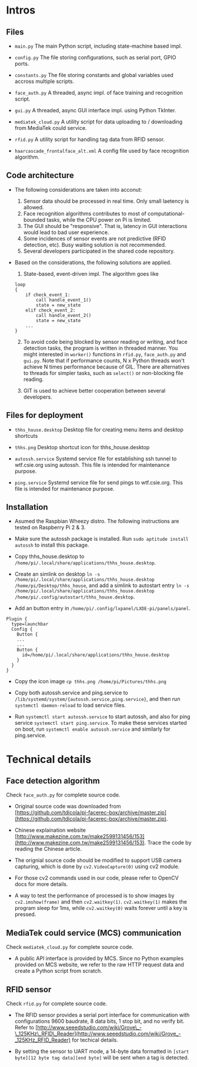 # Intros

## Files

* `main.py`
    The main Python script, including state-machine based impl.

* `config.py`
    The file storing configurations, such as serial port, GPIO ports.

* `constants.py`
    The file storing constants and global variables used accross multiple scripts.

* `face_auth.py`
    A threaded, async impl. of face training and recognition script.

* `gui.py`
    A threaded, async GUI interface impl. using Python TkInter.

* `mediatek_cloud.py`
    A utility script for data uploading to / downloading from MediaTek could service.

* `rfid.py`
    A utility script for handling tag data from RFID sensor.

* `haarcascade_frontalface_alt.xml`
    A config file used by face recognition algorithm.

## Code architecture

* The following considerations are taken into acconut:
    1. Sensor data should be processed in real time. Only small laetency is allowed.
    2. Face recognition algorithms contributes to most of computational-bounded tasks, while the CPU power on Pi is limited.
    3. The GUI should be "responsive". That is, latency in GUI interactions would lead to bad user experience.
    4. Some incidences of sensor events are not predictive (RFID detection, etc). Busy waiting solution is not recommended.
    5. Several developers participated in the shared code repository.

* Based on the considerations, the following solutions are applied.
    1. State-based, event-driven impl. The algorithm goes like
    ```
    loop
    {
        if check_event_1:
            call handle_event_1()
            state = new_state
        elif check_event_2:
            call handle_event_2()
            state = new_state
        ...
    }
    ```

    2. To avoid code being blocked by sensor reading or writing, and face detection tasks, the program is written in threaded manner. You might interested in `worker()` functions in `rfid.py`, `face_auth.py` and `gui.py`. Note that if performance counts, N x Python threads won't achieve N times performance because of GIL. There are alternatives to threads for simpler tasks, such as `select()` or non-blocking file reading.

    3. GIT is used to achieve better cooperation between several developers.

## Files for deployment

* `thhs_house.desktop`
    Desktop file for creating menu items and desktop shortcuts

* `thhs.png`
    Desktop shortcut icon for thhs\_house.desktop

* `autossh.service`
    Systemd service file for establishing ssh tunnel to wtf.csie.org using autossh. This file is intended for maintenance purpose.

* `ping.service`
    Systemd service file for send pings to wtf.csie.org. This file is intended for maintenance purpose.

## Installation

* Asumed the Raspbian Wheezy distro. The following instructions are tested on Raspberry Pi 2 & 3.

* Make sure the autossh package is installed. Run `sudo aptitude install autossh` to install this package.

* Copy thhs\_house.desktop to `/home/pi/.local/share/applications/thhs_house.desktop`.

* Create an simlink on desktop `ln -s /home/pi/.local/share/applications/thhs_house.desktop /home/pi/Desktop/thhs_house`, and add a simlink to autostart entry `ln -s /home/pi/.local/share/applications/thhs_house.desktop /home/pi/.config/autostart/thhs_house.desktop`.

* Add an button entry in `/home/pi/.config/lxpanel/LXDE-pi/panels/panel`.
```
Plugin {
  type=launchbar
  Config {
    Button {
    ...
    ...
    Button {
      id=/home/pi/.local/share/applications/thhs_house.desktop
    }
  }
}
```

* Copy the icon image `cp thhs.png /home/pi/Pictures/thhs.png`

* Copy both autossh.service and ping.service to `/lib/systemd/system/{autossh.service,ping.service}`, and then run `systemctl daemon-reload` to load service files.

* Run `systemctl start autossh.service` to start autossh, and also for ping service `systemctl start ping.service`. To make these services started on boot, run `systemctl enable autossh.service` and similarly for ping.service.

# Technical details

## Face detection algorithm

Check `face_auth.py` for complete source code.

* Original source code was downloaded from [https://github.com/tdicola/pi-facerec-box/archive/master.zip](https://github.com/tdicola/pi-facerec-box/archive/master.zip).

* Chinese explaination website [http://www.makezine.com.tw/make2599131456/153](http://www.makezine.com.tw/make2599131456/153). Trace the code by reading the Chinese article.

* The orignial source code should be modified to support USB camera capturing, which is done by `cv2.VideoCapture(0)` using cv2 module.

* For those cv2 commands used in our code, please refer to OpenCV docs for more details.

* A way to test the performance of processed is to show images by `cv2.imshow(frame)` and then `cv2.waitkey(1)`. `cv2.waitkey(1)` makes the program sleep for 1ms, while `cv2.waitkey(0)` waits forever until a key is pressed.

## MediaTek could service (MCS) communication

Check `mediatek_cloud.py` for complete source code.

* A public API interface is provided by MCS. Since no Python examples provided on MCS website, we refer to the raw HTTP request data and create a Python script from scratch.

## RFID sensor

Check `rfid.py` for complete source code.

* The RFID sensor provides a serial port interface for communication with configurations 9600 baudrate, 8 data bits, 1 stop bit, and no verify bit. Refer to [http://www.seeedstudio.com/wiki/Grove\_-\_125KHz\_RFID\_Reader](http://www.seeedstudio.com/wiki/Grove_-_125KHz_RFID_Reader) for techical details.

* By setting the sensor to UART mode, a 14-byte data formatted in `[start byte][12 byte tag data][end byte]` will be sent when a tag is detected.
